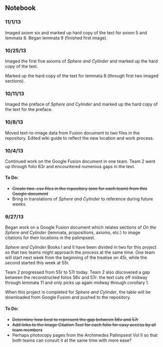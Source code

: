 ## Notebook

### 11/1/13
Imaged axiom six and marked up hard copy of the text for axiom 5 and lemmata 8.  Began lemmata 9 (finished first image).

### 10/25/13
Imaged the first five axioms of *Sphere and Cylinder* and marked up the hard copy of the text.

Marked up the hard copy of the text for lemmata 8 (through first two imaged sections).

### 10/11/13
Imaged the preface of *Sphere and Cylinder* and marked up the hard copy of the text for the preface.

### 10/8/13
Moved text-to-image data from Fusion document to two files in the repository.  Edited wiki guide to reflect the new location and work process.

### 10/4/13
Continued work on the Google Fusion document in one team. Team 2 went up through folio 63r and encountered numerous gaps in the text.

#### To Do:
- ~~Create two .csv files in the repository (one for each team) from this Google document~~
- Bring in translations of *Sphere and Cylinder* to reference during future weeks


### 9/27/13
Began work on a Google Fusion document which relates sections of *On the Sphere and Cylinder* (lemmata, propositions, axioms, etc.) to image citations for their locations in the palimpsest.

*Sphere and Cylinder* Books I and II have been divided in two for this project so that two teams might approach the process at the same time.  One team will start next week from the beginning of the treatise on 45r, while the second started this week at 55r.

Team 2 progressed from 55r to 57r today.  Team 2 also discovered a gap between the reconstructed folios 56v and 57r: the text cuts off midway through lemmata 11 and only picks up again midway through corollary 1.

When this project is completed for *Sphere and Cylinder*, the table will be downloaded from Google Fusion and pushed to the repository.

#### To Do:
- ~~Determine how best to represent the gap between 56v and 57r~~
- ~~Add links to the Image Citation Tool for each folio for easy access by all team members~~
- Perhaps photocopy pages from the Archimedes Palimpsest Vol II so that both teams can consult it at the same time with more ease?
